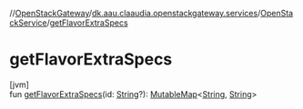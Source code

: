 //[OpenStackGateway](../../../index.md)/[dk.aau.claaudia.openstackgateway.services](../index.md)/[OpenStackService](index.md)/[getFlavorExtraSpecs](get-flavor-extra-specs.md)

# getFlavorExtraSpecs

[jvm]\
fun [getFlavorExtraSpecs](get-flavor-extra-specs.md)(id: [String](https://kotlinlang.org/api/latest/jvm/stdlib/kotlin/-string/index.html)?): [MutableMap](https://kotlinlang.org/api/latest/jvm/stdlib/kotlin.collections/-mutable-map/index.html)&lt;[String](https://kotlinlang.org/api/latest/jvm/stdlib/kotlin/-string/index.html), [String](https://kotlinlang.org/api/latest/jvm/stdlib/kotlin/-string/index.html)&gt;
